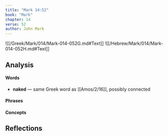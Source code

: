 ```yaml
---
title: "Mark 14:52"
book: "Mark"
chapter: 14
verse: 52
author: John Mark
---
```

![[/Greek/Mark/014/Mark-014-052G.md#Text]]
![[/Hebrew/Mark/014/Mark-014-052H.md#Text]]

## Analysis

#### Words
- **naked** — same Greek word as [[Amos/2/16]], possibly connected

#### Phrases

#### Concepts

## Reflections
